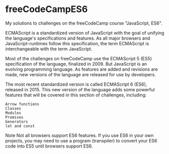 # freeCodeCampES6
My solutions to challenges on the freeСodeСamp course "JavaScript, ES6".


ECMAScript is a standardized version of JavaScript with the goal of unifying the language's specifications and features. As all major browsers and JavaScript-runtimes follow this specification, the term ECMAScript is interchangeable with the term JavaScript.

Most of the challenges on freeCodeCamp use the ECMAScript 5 (ES5) specification of the language, finalized in 2009. But JavaScript is an evolving programming language. As features are added and revisions are made, new versions of the language are released for use by developers.

The most recent standardized version is called ECMAScript 6 (ES6), released in 2015. This new version of the language adds some powerful features that will be covered in this section of challenges, including:

    Arrow functions
    Classes
    Modules
    Promises
    Generators
    let and const



Note
Not all browsers support ES6 features. If you use ES6 in your own projects, you may need to use a program (transpiler) to convert your ES6 code into ES5 until browsers support ES6.
